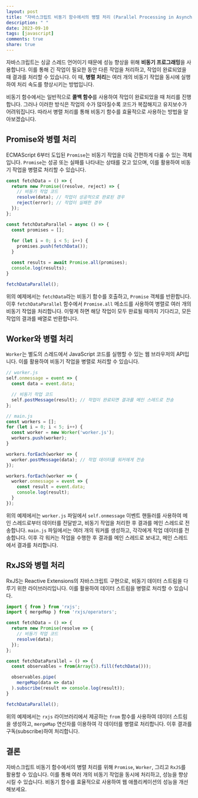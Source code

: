 ```yaml
---
layout: post
title: "자바스크립트 비동기 함수에서의 병렬 처리 (Parallel Processing in Asynchronous Functions)"
description: " "
date: 2023-09-10
tags: [javascript]
comments: true
share: true
---
```


자바스크립트는 싱글 스레드 언어이기 때문에 성능 향상을 위해 **비동기 프로그래밍**을 사용합니다. 이를 통해 긴 작업이 필요한 동안 다른 작업을 처리하고, 작업이 완료되었을 때 결과를 처리할 수 있습니다. 이 때, **병렬 처리**는 여러 개의 비동기 작업을 동시에 실행하여 처리 속도를 향상시키는 방법입니다.

비동기 함수에서는 일반적으로 **콜백 함수**를 사용하여 작업이 완료되었을 때 처리를 진행합니다. 그러나 이러한 방식은 작업의 수가 많아질수록 코드가 복잡해지고 유지보수가 어려워집니다. 따라서 병렬 처리를 통해 비동기 함수를 효율적으로 사용하는 방법을 알아보겠습니다.

## Promise와 병렬 처리

ECMAScript 6부터 도입된 `Promise`는 비동기 작업을 더욱 간편하게 다룰 수 있는 객체입니다. `Promise`는 성공 또는 실패를 나타내는 상태를 갖고 있으며, 이를 활용하여 비동기 작업을 병렬로 처리할 수 있습니다.

```javascript
const fetchData = () => {
  return new Promise((resolve, reject) => {
    // 비동기 작업 코드
    resolve(data); // 작업이 성공적으로 완료된 경우
    reject(error); // 작업이 실패한 경우
  });
};

const fetchDataParallel = async () => {
  const promises = [];
  
  for (let i = 0; i < 5; i++) {
    promises.push(fetchData());
  }

  const results = await Promise.all(promises);
  console.log(results);
}

fetchDataParallel();
```

위의 예제에서는 `fetchData`라는 비동기 함수를 호출하고, `Promise` 객체를 반환합니다. 이후 `fetchDataParallel` 함수에서 `Promise.all` 메소드를 사용하여 병렬로 여러 개의 비동기 작업을 처리합니다. 이렇게 하면 해당 작업이 모두 완료될 때까지 기다리고, 모든 작업의 결과를 배열로 반환합니다.

## Worker와 병렬 처리

`Worker`는 별도의 스레드에서 JavaScript 코드를 실행할 수 있는 웹 브라우저의 API입니다. 이를 활용하여 비동기 작업을 병렬로 처리할 수 있습니다.

```javascript
// worker.js
self.onmessage = event => {
  const data = event.data;

  // 비동기 작업 코드
  self.postMessage(result); // 작업이 완료되면 결과를 메인 스레드로 전송
};

// main.js
const workers = [];
for (let i = 0; i < 5; i++) {
  const worker = new Worker('worker.js');
  workers.push(worker);
}

workers.forEach(worker => {
  worker.postMessage(data); // 작업 데이터를 워커에게 전송
});

workers.forEach(worker => {
  worker.onmessage = event => {
    const result = event.data;
    console.log(result);
  }
});
```

위의 예제에서는 `worker.js` 파일에서 `self.onmessage` 이벤트 핸들러를 사용하여 메인 스레드로부터 데이터를 전달받고, 비동기 작업을 처리한 후 결과를 메인 스레드로 전송합니다. `main.js` 파일에서는 여러 개의 워커를 생성하고, 각각에게 작업 데이터를 전송합니다. 이후 각 워커는 작업을 수행한 후 결과를 메인 스레드로 보내고, 메인 스레드에서 결과를 처리합니다.

## RxJS와 병렬 처리

RxJS는 Reactive Extensions의 자바스크립트 구현으로, 비동기 데이터 스트림을 다루기 위한 라이브러리입니다. 이를 활용하여 데이터 스트림을 병렬로 처리할 수 있습니다.

```javascript
import { from } from 'rxjs';
import { mergeMap } from 'rxjs/operators';

const fetchData = () => {
  return new Promise(resolve => {
    // 비동기 작업 코드
    resolve(data);
  });
};

const fetchDataParallel = () => {
  const observables = from(Array(5).fill(fetchData()));

  observables.pipe(
    mergeMap(data => data)
  ).subscribe(result => console.log(result));
}

fetchDataParallel();
```

위의 예제에서는 `rxjs` 라이브러리에서 제공하는 `from` 함수를 사용하여 데이터 스트림을 생성하고, `mergeMap` 연산자를 이용하여 각 데이터를 병렬로 처리합니다. 이후 결과를 구독(subscribe)하여 처리합니다.

## 결론

자바스크립트 비동기 함수에서의 병렬 처리를 위해 `Promise`, `Worker`, 그리고 `RxJS`를 활용할 수 있습니다. 이를 통해 여러 개의 비동기 작업을 동시에 처리하고, 성능을 향상시킬 수 있습니다. 비동기 함수를 효율적으로 사용하여 웹 애플리케이션의 성능을 개선해보세요.